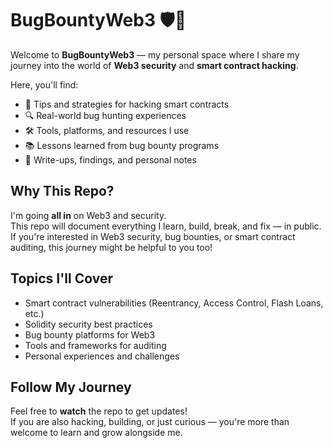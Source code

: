 # BugBountyWeb3 🛡️🚀

Welcome to **BugBountyWeb3** — my personal space where I share my journey into the world of **Web3 security** and **smart contract hacking**.

Here, you'll find:
- 🧠 Tips and strategies for hacking smart contracts
- 🔍 Real-world bug hunting experiences
- 🛠️ Tools, platforms, and resources I use
- 📚 Lessons learned from bug bounty programs
- 📝 Write-ups, findings, and personal notes

## Why This Repo?

I'm going **all in** on Web3 and security.  
This repo will document everything I learn, build, break, and fix — in public.  
If you're interested in Web3 security, bug bounties, or smart contract auditing, this journey might be helpful to you too!

## Topics I'll Cover
- Smart contract vulnerabilities (Reentrancy, Access Control, Flash Loans, etc.)
- Solidity security best practices
- Bug bounty platforms for Web3
- Tools and frameworks for auditing
- Personal experiences and challenges

## Follow My Journey

Feel free to **watch** the repo to get updates!  
If you are also hacking, building, or just curious — you're more than welcome to learn and grow alongside me.
